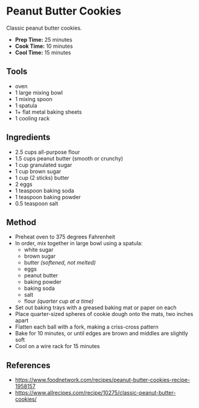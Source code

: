 # Peanut Butter Cookies

Classic peanut butter cookies.

- **Prep Time:** 25 minutes
- **Cook Time:** 10 minutes
- **Cool Time:** 15 minutes

## Tools

- oven
- 1 large mixing bowl
- 1 mixing spoon
- 1 spatula
- 1+ flat metal baking sheets
- 1 cooling rack

## Ingredients

- 2.5 cups all-purpose flour
- 1.5 cups peanut butter (smooth or crunchy)
- 1 cup granulated sugar
- 1 cup brown sugar
- 1 cup (2 sticks) butter
- 2 eggs
- 1 teaspoon baking soda
- 1 teaspoon baking powder
- 0.5 teaspoon salt

## Method

- Preheat oven to 375 degrees Fahrenheit
- In order, mix together in large bowl using a spatula:
    - white sugar
    - brown sugar
    - butter *(softened, not melted)*
    - eggs
    - peanut butter
    - baking powder
    - baking soda
    - salt
    - flour *(quarter cup at a time)*
- Set out baking trays with a greased baking mat or paper on each
- Place quarter-sized spheres of cookie dough onto the mats, two inches apart
- Flatten each ball with a fork, making a criss-cross pattern
- Bake for 10 minutes, or until edges are brown and middles are slightly soft
- Cool on a wire rack for 15 minutes

## References

- https://www.foodnetwork.com/recipes/peanut-butter-cookies-recipe-1958157
- https://www.allrecipes.com/recipe/10275/classic-peanut-butter-cookies/
